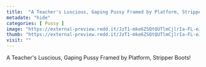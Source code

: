 ```yaml
---
title:  "A Teacher's Luscious, Gaping Pussy Framed by Platform, Stripper Boots!"
metadate: "hide"
categories: [ Pussy ]
image: "https://external-preview.redd.it/JzT1-mke6ZSQtQUTlmCjlrIa-FL-eJJtCqwT1yP7OIA.jpg?auto=webp&s=bb2aca31b6944d7b88e6996e734b4ea2a62f1a8c"
thumb: "https://external-preview.redd.it/JzT1-mke6ZSQtQUTlmCjlrIa-FL-eJJtCqwT1yP7OIA.jpg?width=1080&crop=smart&auto=webp&s=5196e40d2d0d8ba20df59355764feefc4b879ef3"
visit: ""
---
```

A Teacher's Luscious, Gaping Pussy Framed by Platform, Stripper Boots!
